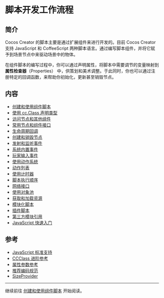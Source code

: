 # 脚本开发工作流程

## 简介

Cocos Creator 的脚本主要是通过扩展组件来进行开发的。目前 Cocos Creator 支持 JavaScript 和 CoffeeScript 两种脚本语言。通过编写脚本组件，并将它赋予到场景节点中来驱动场景中的物体。

在组件脚本的编写过程中，你可以通过声明属性，将脚本中需要调节的变量映射到 **属性检查器**（Properties） 中，供策划和美术调整。于此同时，你也可以通过注册特定的回调函数，来帮助你初始化，更新甚至销毁节点。



## 内容

- [创建和使用组件脚本](use-component.md)
- [使用 cc.Class 声明类型](class.md)
- [访问节点和其他组件](access-node-component.md)
- [常用节点和组件接口](basic-node-api.md)
- [生命周期回调](life-cycle-callbacks.md)
- [创建和销毁节点](create-destroy.md)
- [发射和监听事件](events.md)
- [系统内置事件](internal-events.md)
- [玩家输入事件](player-controls.md)
- [使用动作系统](actions.md)
- [动作列表](action-list.md)
- [使用计时器](scheduler.md)
- [脚本执行顺序](execution-order.md)
- [网络接口](network.md)
- [使用对象池](pooling.md)
- [获取和加载资源](load-assets.md)
- [模块化脚本](modular-script.md)
- [插件脚本](plugin-scripts.md)
- [第三方模块引用](third-party-module.md)
- [JavaScript 快速入门](javascript-primer.md)

## 参考

- [JavaScript 标准支持](reference/javascript-support.md)
- [CCClass 进阶参考](reference/class.md)
- [属性参数参考](reference/attributes.md)
- [推荐编码规范](reference/coding-standards.md)
- [SizeProvider](reference/size-provider.md)


<hr>

继续前往 [创建和使用组件脚本](use-component.md) 开始阅读。
